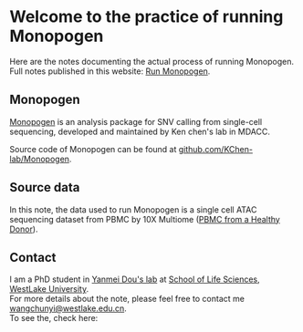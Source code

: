 # Welcome to the practice of running Monopogen

Here are the notes documenting the actual process of running Monopogen.  
Full notes published in this website: [Run Monopogen](https://cyruswang57.github.io/Run_Monopogen/).

## Monopogen

[Monopogen](https://www.nature.com/articles/s41587-023-01873-x) is an analysis package for SNV calling from single-cell sequencing, developed and maintained by Ken chen's lab in MDACC.

Source code of Monopogen can be found at [github.com/KChen-lab/Monopogen](https://github.com/KChen-lab/Monopogen/tree/main).

## Source data

In this note, the data used to run Monopogen is a single cell ATAC sequencing dataset from PBMC by 10X Multiome ([PBMC from a Healthy Donor](https://www.10xgenomics.com/datasets/pbmc-from-a-healthy-donor-no-cell-sorting-3-k-1-standard-2-0-0)).

## Contact

I am a PhD student in [Yanmei Dou's lab](https://douymlab.github.io/) at [School of Life Sciences](https://sls.westlake.edu.cn/), [WestLake University](https://www.westlake.edu.cn/).  
For more details about the note, please feel free to contact me [wangchunyi@westlake.edu.cn](mailto:wangchunyi@westlake.edu.cn).  
To see the, check  here: 
